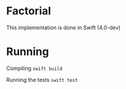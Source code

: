 # Factorial

This implementation is done in Swift (4.0-dev)

# Running

Compiling
`
swift build
`

Running the tests
`
swift test
`
